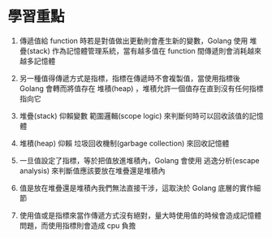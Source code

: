 # 學習重點

1. 傳遞值給 function 時若是對值做出更動則會產生新的變數，Golang 使用 堆疊(stack) 作為記憶體管理系統，當有越多值在 function 間傳遞則會消耗越來越多記憶體

2. 另一種值得傳遞方式是指標，指標在傳遞時不會複製值，當使用指標後 Golang 會轉而將值存在 堆積(heap) ，堆積允許一個值存在直到沒有任何指標指向它

3. 堆疊(stack) 仰賴變數 範圍邏輯(scope logic) 來判斷何時可以回收該值的記憶體

4. 堆積(heap) 仰賴 垃圾回收機制(garbage collection) 來回收記憶體

5. 一旦值設定了指標，等於把值放進堆積內，Golang 會使用 逃逸分析(escape analysis) 來判斷值應該要放在堆疊還是堆積內

6. 值是放在堆疊還是堆積內我們無法直接干涉，這取決於 Golang 底層的實作細節

7. 使用值或是指標來當作傳遞方式沒有絕對，量大時使用值的時候會造成記憶體問題，而使用指標則會造成 cpu 負擔